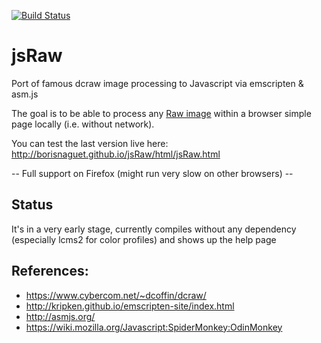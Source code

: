 [![Build Status](https://travis-ci.org/BorisNaguet/jsRaw.svg?branch=master)](https://travis-ci.org/BorisNaguet/jsRaw)

# jsRaw
Port of famous dcraw image processing to Javascript via emscripten &amp; asm.js

The goal is to be able to process any [Raw image](https://en.wikipedia.org/wiki/Raw_image_format) within a browser simple page locally (i.e. without network).

You can test the last version live here:
http://borisnaguet.github.io/jsRaw/html/jsRaw.html

-- Full support on Firefox (might run very slow on other browsers) --

## Status
It's in a very early stage, currently compiles without any dependency (especially lcms2 for color profiles) and shows up the help page

## References:
* https://www.cybercom.net/~dcoffin/dcraw/
* http://kripken.github.io/emscripten-site/index.html
* http://asmjs.org/
* https://wiki.mozilla.org/Javascript:SpiderMonkey:OdinMonkey

